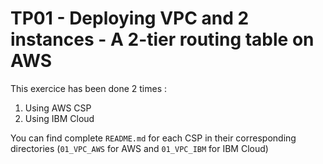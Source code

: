 # TP01 - Deploying VPC and 2 instances - A 2-tier routing table on AWS

This exercice has been done 2 times :

1. Using AWS CSP
2. Using IBM Cloud

You can find complete `README.md` for each CSP in their corresponding directories (`01_VPC_AWS` for AWS and `01_VPC_IBM` for IBM Cloud)